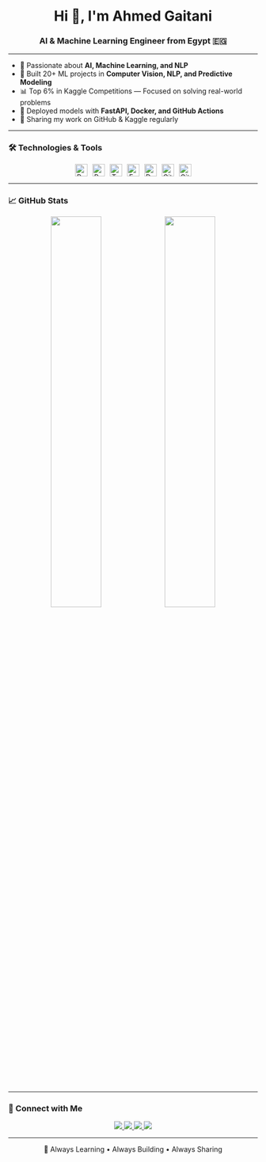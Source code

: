 <h1 align="center">Hi 👋, I'm Ahmed Gaitani</h1>
<h3 align="center">AI & Machine Learning Engineer from Egypt 🇪🇬</h3>

---

- 🧠 Passionate about **AI, Machine Learning, and NLP**
- 🧪 Built 20+ ML projects in **Computer Vision, NLP, and Predictive Modeling**
- 📊 Top 6% in Kaggle Competitions — Focused on solving real-world problems
- 🚀 Deployed models with **FastAPI, Docker, and GitHub Actions**
- 📂 Sharing my work on GitHub & Kaggle regularly

---

### 🛠️ Technologies & Tools

<div align="center" style="display: flex; align-items: center; justify-content: center; gap: 10px;">
  <img src="https://cdn.jsdelivr.net/gh/devicons/devicon/icons/python/python-original.svg" height="25" alt="Python" />
  <img src="https://cdn.jsdelivr.net/gh/devicons/devicon/icons/pytorch/pytorch-original.svg" height="25" alt="PyTorch" />
  <img src="https://cdn.jsdelivr.net/gh/devicons/devicon/icons/tensorflow/tensorflow-original.svg" height="25" alt="TensorFlow" />
  <img src="https://cdn.jsdelivr.net/gh/devicons/devicon/icons/fastapi/fastapi-original.svg" height="25" alt="FastAPI" />
  <img src="https://cdn.jsdelivr.net/gh/devicons/devicon/icons/docker/docker-original.svg" height="25" alt="Docker" />
  <img src="https://cdn.jsdelivr.net/gh/devicons/devicon/icons/git/git-original.svg" height="25" alt="Git" />
  <img src="https://cdn.jsdelivr.net/gh/devicons/devicon/icons/github/github-original.svg" height="25" alt="GitHub" />
</div>

---

### 📈 GitHub Stats

<p align="center">
  <img src="https://github-readme-stats.vercel.app/api?username=Ahmadgatany&show_icons=true&theme=github_dark&hide_border=false" width="45%"/>
  <img src="https://github-readme-stats.vercel.app/api/top-langs/?username=Ahmadgatany&layout=compact&theme=github_dark&hide_border=false" width="45%"/>
</p>

---

### 🔗 Connect with Me

<p align="center">
  <a href="mailto:ahmadgatany@gmail.com">
    <img src="https://img.shields.io/badge/Gmail-D14836?style=for-the-badge&logo=gmail&logoColor=white" />
  </a>
  <a href="https://www.linkedin.com/in/ahmadgatany/" target="_blank">
    <img src="https://img.shields.io/badge/LinkedIn-0077B5?style=for-the-badge&logo=linkedin&logoColor=white" />
  </a>
  <a href="https://kaggle.com/ahmadgaitani" target="_blank">
    <img src="https://img.shields.io/badge/Kaggle-20BEFF?style=for-the-badge&logo=kaggle&logoColor=white" />
  </a>
  <a href="https://github.com/Ahmadgatany" target="_blank">
    <img src="https://img.shields.io/badge/GitHub-100000?style=for-the-badge&logo=github&logoColor=white" />
  </a>
</p>

---

<p align="center">
  🚀 Always Learning • Always Building • Always Sharing
</p>
